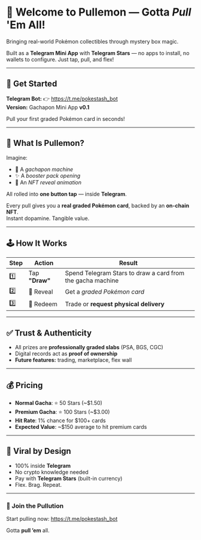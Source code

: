 # 🎉 Welcome to **Pullemon** — Gotta *Pull* 'Em All!

Bringing real-world Pokémon collectibles through mystery box magic.

Built as a **Telegram Mini App** with **Telegram Stars** — no apps to install, no wallets to configure. Just tap, pull, and flex!

---

## 🚀 Get Started

**Telegram Bot:** 👉 https://t.me/pokestash_bot  
**Version:** Gachapon Mini App **v0.1**

Pull your first graded Pokémon card in seconds!

---

## 🎁 What Is Pullemon?

Imagine:

- 🎰 A *gachapon machine*  
- ✨ A *booster pack opening*  
- 🧬 An *NFT reveal animation*  

All rolled into **one button tap** — inside **Telegram**.

Every pull gives you a **real graded Pokémon card**, backed by an **on-chain NFT**.  
Instant dopamine. Tangible value.

---

## 🕹 How It Works

| Step | Action | Result |
|------|--------|--------|
| 1️⃣ | Tap **"Draw"** | Spend Telegram Stars to draw a card from the gacha machine |
| 2️⃣ | 🎴 Reveal | Get a *graded Pokémon card* |
| 3️⃣ | 🚚 Redeem | Trade or **request physical delivery** |


---

## ✅ Trust & Authenticity

- All prizes are **professionally graded slabs** (PSA, BGS, CGC)
- Digital records act as **proof of ownership**
- **Future features:** trading, marketplace, flex wall

---

## 💰 Pricing

- **Normal Gacha**: ⭐ 50 Stars (~$1.50)
- **Premium Gacha**: ⭐ 100 Stars (~$3.00)
- **Hit Rate**: 1% chance for $100+ cards
- **Expected Value**: ~$150 average to hit premium cards

---

## 📢 Viral by Design

- 100% inside **Telegram**
- No crypto knowledge needed
- Pay with **Telegram Stars** (built-in currency)
- Flex. Brag. Repeat.

---

### 🔗 Join the Pullution

Start pulling now: https://t.me/pokestash_bot

Gotta **pull ’em** all.
